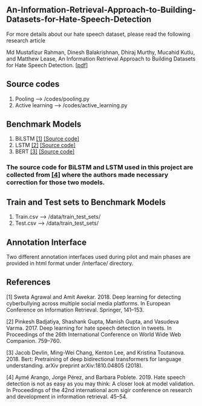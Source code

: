 ## An-Information-Retrieval-Approach-to-Building-Datasets-for-Hate-Speech-Detection

For more details about our hate speech dataset, please read the following research article 

Md Mustafizur Rahman, Dinesh Balakrishnan, Dhiraj Murthy, Mucahid Kutlu, and Matthew Lease, An Information Retrieval Approach to Building Datasets for Hate Speech Detection. [[pdf]](https://openreview.net/forum?id=jI_BbL-qjJN)


## Source codes

1. Pooling --> /codes/pooling.py 
2. Active learning --> /codes/active_learning.py


## Benchmark Models

1. BiLSTM [[1]](#1) [[Source code]](https://github.com/aymeam/User_distribution_experiments/tree/master/Model1_Experiments) 
2. LSTM [[2]](#2) [[Source code]](https://github.com/aymeam/User_distribution_experiments/tree/master/Model2_Experiments)
3. BERT [[3]](#3) [[Source code]](https://github.com/huggingface/transformers)

### The source code for BiLSTM and LSTM used in this project are collected from [[4]](#4) where the authors made necessary correction for those two models. 

## Train and Test sets to Benchmark Models

1. Train.csv --> /data/train_test_sets/
2. Test.csv --> /data/train_test_sets/

## Annotation Interface
Two different annotation interfaces used during pilot and main phases are provided in html format under /interface/ directory. 

## References
<a id="1">[1]</a> Sweta Agrawal and Amit Awekar. 2018. Deep learning for detecting cyberbullying across
multiple social media platforms. In European Conference on Information Retrieval. Springer,
141–153.

<a id="2">[2]</a> Pinkesh Badjatiya, Shashank Gupta, Manish Gupta, and Vasudeva Varma. 2017. Deep learning
for hate speech detection in tweets. In Proceedings of the 26th International Conference on
World Wide Web Companion. 759–760.

<a id="3">[3]</a> Jacob Devlin, Ming-Wei Chang, Kenton Lee, and Kristina Toutanova. 2018. Bert: Pretraining of deep bidirectional transformers for language understanding. arXiv preprint arXiv:1810.04805 (2018).

<a id="4">[4]</a> Aymé Arango, Jorge Pérez, and Barbara Poblete. 2019. Hate speech detection is not as easy as
you may think: A closer look at model validation. In Proceedings of the 42nd international
acm sigir conference on research and development in information retrieval. 45–54.
